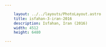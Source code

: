 ```yaml
---

    layout: ../../layouts/PhotoLayout.astro
    title: isfahan-3-iran-2016
    description: Isfahan, Iran (2016)
    width: 4512
    height: 6480

---
```

